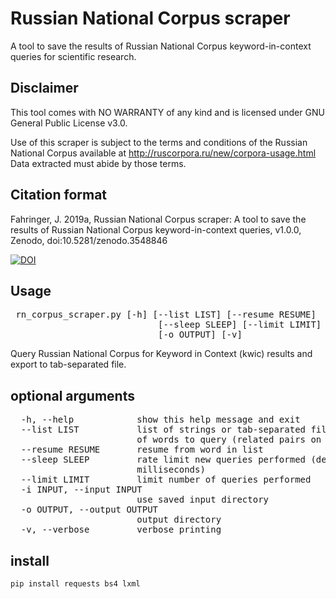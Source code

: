 # Russian National Corpus scraper
A tool to save the results of Russian National Corpus keyword-in-context queries for scientific research.


## Disclaimer
This tool comes with NO WARRANTY of any kind and is licensed under GNU General Public License v3.0.

Use of this scraper is subject to the terms and conditions of the Russian National Corpus available at http://ruscorpora.ru/new/corpora-usage.html
Data extracted must abide by those terms.


## Citation format

Fahringer, J. 2019a, Russian National Corpus scraper: A tool to save the results of Russian National Corpus keyword-in-context queries, v1.0.0, Zenodo, doi:10.5281/zenodo.3548846

[![DOI](https://zenodo.org/badge/222530191.svg)](https://zenodo.org/badge/latestdoi/222530191)


## Usage
<pre>
 rn_corpus_scraper.py [-h] [--list LIST] [--resume RESUME]
                            [--sleep SLEEP] [--limit LIMIT] [-i INPUT]
                            [-o OUTPUT] [-v]
</pre>

Query Russian National Corpus for Keyword in Context (kwic) results and export
to tab-separated file.

## optional arguments
<pre>
  -h, --help            show this help message and exit
  --list LIST           list of strings or tab-separated file containing list
                        of words to query (related pairs on same line).
  --resume RESUME       resume from word in list
  --sleep SLEEP         rate limit new queries performed (delay in
                        milliseconds)
  --limit LIMIT         limit number of queries performed
  -i INPUT, --input INPUT
                        use saved input directory
  -o OUTPUT, --output OUTPUT
                        output directory
  -v, --verbose         verbose printing
</pre>

## install
```
pip install requests bs4 lxml
```
